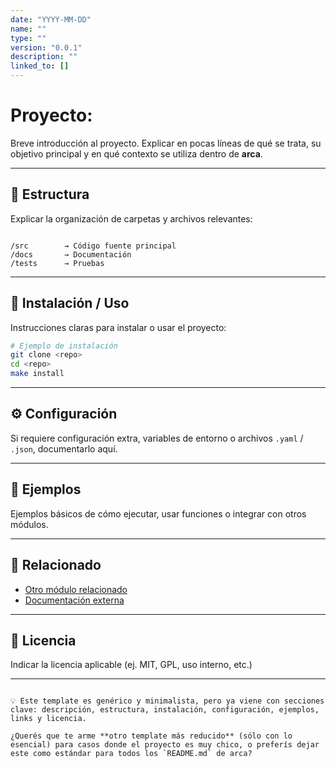 ```yaml
---
date: "YYYY-MM-DD"
name: ""
type: ""
version: "0.0.1"
description: ""
linked_to: []
---
```


# Proyecto: 

Breve introducción al proyecto. Explicar en pocas líneas de qué se trata, su objetivo principal y en qué contexto se utiliza dentro de **arca**.

---

## 📂 Estructura

Explicar la organización de carpetas y archivos relevantes:

```

/src        → Código fuente principal
/docs       → Documentación
/tests      → Pruebas

````

---

## 🚀 Instalación / Uso

Instrucciones claras para instalar o usar el proyecto:

```bash
# Ejemplo de instalación
git clone <repo>
cd <repo>
make install
````

---

## ⚙️ Configuración

Si requiere configuración extra, variables de entorno o archivos `.yaml` / `.json`, documentarlo aquí.

---

## 📖 Ejemplos

Ejemplos básicos de cómo ejecutar, usar funciones o integrar con otros módulos.

---

## 🔗 Relacionado

* [Otro módulo relacionado](../path/to/module)
* [Documentación externa](https://example.com)

---

## 🧾 Licencia

Indicar la licencia aplicable (ej. MIT, GPL, uso interno, etc.)

---

```

💡 Este template es genérico y minimalista, pero ya viene con secciones clave: descripción, estructura, instalación, configuración, ejemplos, links y licencia.  

¿Querés que te arme **otro template más reducido** (sólo con lo esencial) para casos donde el proyecto es muy chico, o preferís dejar este como estándar para todos los `README.md` de arca?
```
